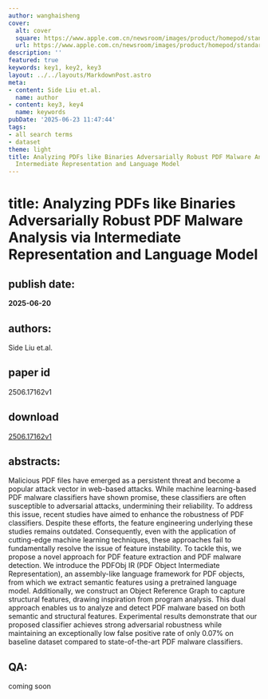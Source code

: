 ```yaml
---
author: wanghaisheng
cover:
  alt: cover
  square: https://www.apple.com.cn/newsroom/images/product/homepod/standard/Apple-HomePod-hero-230118_big.jpg.large_2x.jpg
  url: https://www.apple.com.cn/newsroom/images/product/homepod/standard/Apple-HomePod-hero-230118_big.jpg.large_2x.jpg
description: ''
featured: true
keywords: key1, key2, key3
layout: ../../layouts/MarkdownPost.astro
meta:
- content: Side Liu et.al.
  name: author
- content: key3, key4
  name: keywords
pubDate: '2025-06-23 11:47:44'
tags:
- all search terms
- dataset
theme: light
title: Analyzing PDFs like Binaries Adversarially Robust PDF Malware Analysis via
  Intermediate Representation and Language Model
---
```


# title: Analyzing PDFs like Binaries Adversarially Robust PDF Malware Analysis via Intermediate Representation and Language Model 
## publish date: 
**2025-06-20** 
## authors: 
  Side Liu et.al. 
## paper id
2506.17162v1
## download
[2506.17162v1](http://arxiv.org/abs/2506.17162v1)
## abstracts:
Malicious PDF files have emerged as a persistent threat and become a popular attack vector in web-based attacks. While machine learning-based PDF malware classifiers have shown promise, these classifiers are often susceptible to adversarial attacks, undermining their reliability. To address this issue, recent studies have aimed to enhance the robustness of PDF classifiers. Despite these efforts, the feature engineering underlying these studies remains outdated. Consequently, even with the application of cutting-edge machine learning techniques, these approaches fail to fundamentally resolve the issue of feature instability.   To tackle this, we propose a novel approach for PDF feature extraction and PDF malware detection. We introduce the PDFObj IR (PDF Object Intermediate Representation), an assembly-like language framework for PDF objects, from which we extract semantic features using a pretrained language model. Additionally, we construct an Object Reference Graph to capture structural features, drawing inspiration from program analysis. This dual approach enables us to analyze and detect PDF malware based on both semantic and structural features. Experimental results demonstrate that our proposed classifier achieves strong adversarial robustness while maintaining an exceptionally low false positive rate of only 0.07% on baseline dataset compared to state-of-the-art PDF malware classifiers.
## QA:
coming soon

